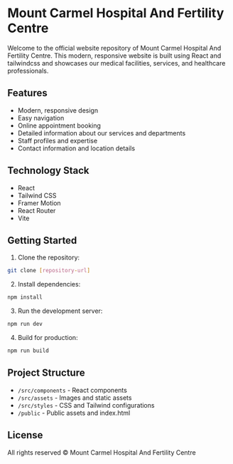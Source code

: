 # Mount Carmel Hospital And Fertility Centre

Welcome to the official website repository of Mount Carmel Hospital And Fertility Centre. This modern, responsive website is built using React and tailwindcss and showcases our medical facilities, services, and healthcare professionals.

## Features

- Modern, responsive design
- Easy navigation
- Online appointment booking
- Detailed information about our services and departments
- Staff profiles and expertise
- Contact information and location details

## Technology Stack

- React
- Tailwind CSS
- Framer Motion
- React Router
- Vite

## Getting Started

1. Clone the repository:
```bash
git clone [repository-url]
```

2. Install dependencies:
```bash
npm install
```

3. Run the development server:
```bash
npm run dev
```

4. Build for production:
```bash
npm run build
```

## Project Structure

- `/src/components` - React components
- `/src/assets` - Images and static assets
- `/src/styles` - CSS and Tailwind configurations
- `/public` - Public assets and index.html

## License

All rights reserved © Mount Carmel Hospital And Fertility Centre
